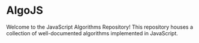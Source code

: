 # AlgoJS
Welcome to the JavaScript Algorithms Repository! This repository houses a collection of well-documented algorithms implemented in JavaScript.
